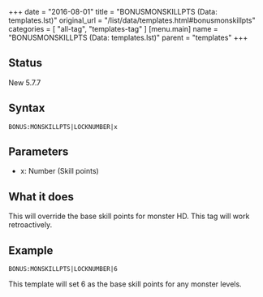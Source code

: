 +++
date = "2016-08-01"
title = "BONUSMONSKILLPTS (Data: templates.lst)"
original_url = "/list/data/templates.html#bonusmonskillpts"
categories = [ "all-tag", "templates-tag" ]
[menu.main]
    name = "BONUSMONSKILLPTS (Data: templates.lst)"
    parent = "templates"
+++

## Status

New 5.7.7

## Syntax

`BONUS:MONSKILLPTS|LOCKNUMBER|x`

## Parameters

-   x: Number (Skill points)



What it does
------------

This will override the base skill points for monster HD. This tag will
work retroactively.

Example
-------

`BONUS:MONSKILLPTS|LOCKNUMBER|6`

This template will set 6 as the base skill points for any monster
levels.

